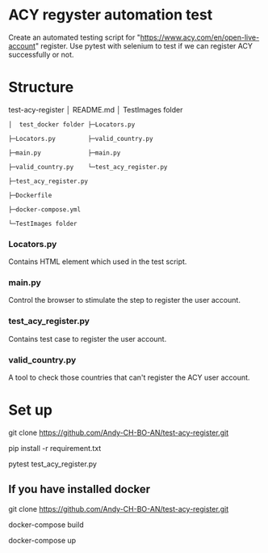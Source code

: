 # ACY regyster automation test
Create an automated testing script for "https://www.acy.com/en/open-live-account" register.
Use pytest with selenium to test if we can register ACY successfully or not.

# Structure
test-acy-register
    │  README.md          │ TestImages folder
    
    │  test_docker folder ├─Locators.py
      
    ├─Locators.py         ├─valid_country.py
    
    ├─main.py             ├─main.py
    
    ├─valid_country.py    └─test_acy_register.py
    
    ├─test_acy_register.py
    
    ├─Dockerfile
    
    ├─docker-compose.yml
    
    └─TestImages folder


### Locators.py
Contains HTML element which used in the test script.
### main.py
Control the browser to stimulate the step to register the user account.
### test_acy_register.py
Contains test case to register the user account.
### valid_country.py
A tool to check those countries that can't register the ACY user account.

# Set up
git clone https://github.com/Andy-CH-BO-AN/test-acy-register.git

pip install -r requirement.txt

pytest test_acy_register.py

## If you have installed docker
git clone https://github.com/Andy-CH-BO-AN/test-acy-register.git

docker-compose build

docker-compose up
